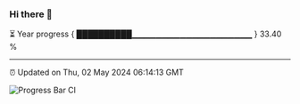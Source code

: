 ### Hi there 👋

⏳ Year progress { ██████████▁▁▁▁▁▁▁▁▁▁▁▁▁▁▁▁▁▁▁▁ } 33.40 %

---

⏰ Updated on Thu, 02 May 2024 06:14:13 GMT

![Progress Bar CI](https://github.com/liununu/liununu/workflows/Progress%20Bar%20CI/badge.svg)
